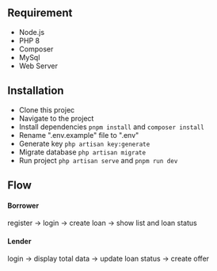## Requirement

- Node.js
- PHP 8
- Composer
- MySql
- Web Server

## Installation

- Clone this projec
- Navigate to the project
- Install dependencies `pnpm install` and `composer install`
- Rename ".env.example" file to ".env"
- Generate key `php artisan key:generate`
- Migrate database `php artisan migrate`
- Run project `php artisan serve` and `pnpm run dev`  

## Flow

#### Borrower

register -> login -> create loan -> show list and loan status

#### Lender

login -> display total data -> update loan status -> create offer 